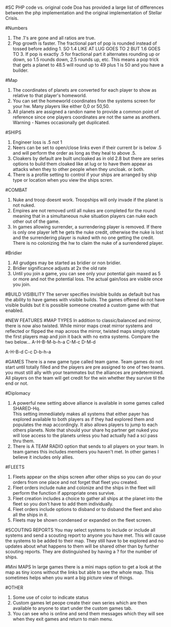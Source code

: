 #SC PHP code vs. original code
Doa has provided a large list of differences between the php implementation and
the original implementation of Stellar Crisis.

#Numbers
1.  The .1's are gone and all ratios are true.
2.  Pop growth is faster.  The fractional part of pop is rounded instead of tossed before
adding 1.   SO 1.4 LIKE AT LUG GOES TO 2 BUT 1.6 GOES TO 3.  If pop is exactly .5 for
fractional part it alternates rounding up or down, so 1.5 rounds down, 2.5 rounds up, etc.
This means a pop trick that gets a planet to 48.5 will round up to 49 plus 1 is 50 and you
have a builder.

#Map
1.  The coordinates of planets are converted for each player to show as relative to that
player's homeworld.  
2.  You can set the homeworld coordinates fron the systems screen for your hw.  Many
players like either 0,0 or 50,50.
3.  All planets are assigned a randon name to provide a common point of reference since
one players coordinates are not the same as anothers.  Warning - Names occasionally get
duplicated.

#SHIPS
1.  Engineer loss is .5 not 1
2.  Neers can be set to open/close links even if their current br is below .5 and will
perform the order as long as they heal to above .5.
3.  Cloakers by default are built uncloaked as in old 2.8 but there are series options to
build them cloaked like at lug  or to have them appear as attacks when they to other
people when they uncloak.  or both.
4.  There is a profile setting to control if your ships are arranged by ship type or
location when you view the ships scren.

#COMBAT
1.  Nuke and troop doesnt work.  Troopships will only invade if the planet is not nuked.
2.  Empires are not removed until all nukes are completed for the round meaning that in a
simultaneous nuke situation players can nuke each other out of the game.
3.  In games allowing surrender,  a surrendering player is removed.   If there is only one
player left he gets the nuke credit, otherwise the nuke is lost and the surrendering
player is nuked with no one getting the credit.  There is no colonizing the hw to claim
the nuke of a surrendered player.

#Bridier
1.  All grudges may be started as bridier or non bridier.
2.  Bridier significance adjusts at 2x the old rate
3.  Until you join a game, you can see only your potential gain maxed as 5 or more  and
not the potential loss.   The actual gain/loss are visible once you join.

#BUILD VISIBILITY
The server specifies invisible builds as default but has the ability to have games with
visible builds.  The games offered do not have visible builds but it is possible someone
created a custom game with that enabled.

#NEW FEATURES
#MAP TYPES
In addition to classic/balanced and mirror, there is now also twisted.  While mirror maps
creat mirror systems and reflected or flipped the map across the mirror, twisted maps
simply rotate the first players map and join it back with no extra systems.  Compare the
two below...
A-H-B-M-b-h-a
    C-M-c
    D-M-d

A-H-B-d
    C-c
    D-b-h-a


#GAMES
There is a new game type called team game.  Team games do not start until totally filled
and the players are pre assigned to one of two teams.  you must still ally with your
teammates but the alliances are predetermined.   All players on the team will get credit
for the win whether they survive til the end or not.

#Diplomacy
1.  A powerful new setting above alliance is available in some games called SHARED-Hq.  
This setting immediiately makes all systems that either payer has explored available to
both players as if they had explored them and populates the map accordingly.  It also
allows players to jump to each others planets.   Note that should your share hq partner
get nuked you will lose access to the planets unless you had actually had a sci pass thru
them.
2.   There is A TEAM RADIO option that sends to all players on your team.  In team games
this includes members you haven't met.  In other games I believe it includes only allies.

#FLEETS
1.  Fleets appear on the ships screen after other ships so you can do your orders from one
place and not forget that fleet you created.
2.  Fleet orders include nuke and colonize and the ships in the fleet will perform the
function if appropriate ones survive.
3.  Fleet creation includes a choice to gather all ships at the planet into the fleet so
you don't have to add them individually.
4.  Fleet orders include options to disband or to disband the fleet and also all the
ships in it.
5.  Fleets may be shown condensed or expanded on the fleet screen.

#SCOUTING REPORTS
You may select systems to include or include all systems and send a scouting report to 
anyone you have met.  This will cause the systems to be added to their map.  They still 
have to be explored and no updates about what happens to them will be shared other than 
by further scouting reports.  They are distinguished by having a ? for the number of 
ships.

#Mini MAPS
In large games there is a mini maps option to get a look at the map as tiny icons without
the links but able to see the whole map.  This sometimes helps when you want a big picture
view of things.

#OTHER
1.  Some use of color to indicate status
2.  Custom games let peope create their own series which are then available to anyone to
start under the custom games tab.
3.  You can see who is online and send them messages which they will see when they exit
games and return to main menu.
